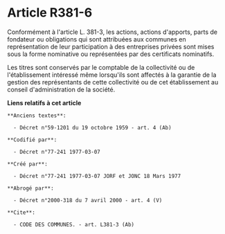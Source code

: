 # Article R381-6

Conformément à l'article L. 381-3, les actions, actions d'apports, parts de fondateur ou obligations qui sont attribuées aux
communes en représentation de leur participation à des entreprises privées sont mises sous la forme nominative ou
représentées par des certificats nominatifs.

Les titres sont conservés par le comptable de la collectivité ou de l'établissement intéressé même lorsqu'ils sont affectés à
la garantie de la gestion des représentants de cette collectivité ou de cet établissement au conseil d'administration de la
société.

**Liens relatifs à cet article**

	**Anciens textes**:

	  - Décret n°59-1201 du 19 octobre 1959 - art. 4 (Ab)

	**Codifié par**:

	  - Décret n°77-241 1977-03-07

	**Créé par**:

	  - Décret n°77-241 1977-03-07 JORF et JONC 18 Mars 1977

	**Abrogé par**:

	  - Décret n°2000-318 du 7 avril 2000 - art. 4 (V)

	**Cite**:

	  - CODE DES COMMUNES. - art. L381-3 (Ab)

